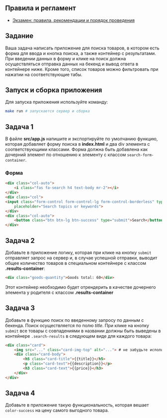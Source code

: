 ## Правила и регламент

- [Экзамен: правила, рекомендации и порядок проведения](https://hexly.notion.site/d9289c18871c44508bc7c7f05a51d94f)

## Задание

Ваша задача написать приложение для поиска товаров, в котором есть форма для ввода и кнопка поиска, а также контейнер с результатами. При введении данных в форму и клике на поиск должна осуществляться отправка данных на бекенд и вывод ответа в контейнере ниже. Кроме того, список товаров можно фильтровать при нажатии на соответствующие табы.

## Запуск и сборка приложения

Для запуска приложения используйте команду:

```bash
make run # запускается сервер и сборка
```

## Задача 1

В файле **src/app.js** напишите и экспортируйте по умолчанию функцию, которая добавляет форму поиска в **index.html** и два div элемента с соответствующими классами. Форма должна быть добавлена как дочерний элемент по отношению к элементу с классом `search-form-container`.

### Форма

```html
<div class="col-auto">
    <i class="fas fa-search h4 text-body mr-2"></i>
</div>
<div class="col">
<input class="form-control form-control-lg form-control-borderless" type="search"
    placeholder="Search topics or keywords">
</div>
<div class="col-auto">
    <button class="btn btn-lg btn-success" type="submit">Search</button>
</div>
```

## Задача 2

Добавьте в приложение логику, которая при клике на кнопку `submit` отправляет запрос на сервер и, в случае успешной отправки, выводит общее количество товаров в специальном контейнере с классом **.results-container**:

```html
<div class="goods-quantity">Goods total: 60</div>
```

Этот контейнер необходимо будет отрендерить в качестве дочернего элемента у родителя с классом **.results-container**

## Задача 3

Добавьте в функцию поиск по введенному запросу по данным с бекенда. Поиск осуществляется по полю *title*.
При клике на кнопку `submit` все товары с совпадениями в названии должны быть выведены в контейнере `.search-results` в следующем виде для каждого товара:

```html
<div class="card">
    <img src="..." class="card-img-top" alt="..."> # не забудьте использовать картинку!
    <div class="card-body">
        <h5 class="card-title">{{title}}</h5>
        <p class="card-text">{{description}}</p>
        <h3 class="card-text">{{price}}</h3>
    </div>
</div>
```

## Задача 4

Добавьте в приложение такую функциональность, которая вешает `color-success` на цену самого выгодного товара.

